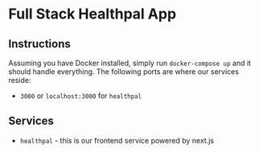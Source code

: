 # Full Stack Healthpal App

## Instructions

Assuming you have Docker installed, simply run `docker-compose up` and it should handle everything. The following ports are where our services reside:

- `3000` or `localhost:3000` for `healthpal`

## Services

- `healthpal` - this is our frontend service powered by next.js
